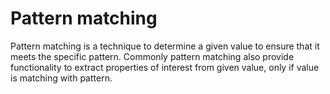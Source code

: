 Pattern matching
================

Pattern matching is a technique to determine a given value to ensure that it meets the specific pattern. Commonly pattern matching also provide functionality to extract properties of interest from given value, only if value is matching with pattern.
